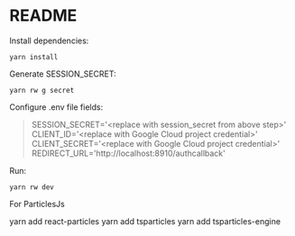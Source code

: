 # README

Install dependencies:
```
yarn install
```


Generate SESSION_SECRET:
```
yarn rw g secret
```


Configure .env file fields:
> SESSION_SECRET='\<replace with session_secret from above step\>'<br>
> CLIENT_ID='\<replace with Google Cloud project credential\>'<br>
> CLIENT_SECRET='\<replace with Google Cloud project credential\>'<br>
> REDIRECT_URL='http://localhost:8910/authcallback'


Run:
```
yarn rw dev
```

For ParticlesJs

yarn add react-particles
yarn add tsparticles
yarn add tsparticles-engine


